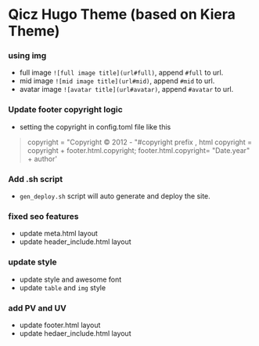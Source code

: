 # Qicz Hugo Theme (based on Kiera Theme)

### using img

* full image `![full image title](url#full)`, append `#full` to url.
* mid image `![mid image title](url#mid)`, append `#mid` to url.
* avatar image `![avatar title](url#avatar)`, append `#avatar` to url.

### Update footer copyright logic

- setting the copyright in config.toml file like this 

> copyright = "Copyright &copy; 2012 - "#copyright prefix , html copyright = copyright + footer.html.copyright; footer.html.copyright= "Date.year" + author'

### Add .sh script

- `gen_deploy.sh` script will auto generate and deploy the site.

### fixed seo features

- update meta.html layout
- update header_include.html layout

### update style

- update style and awesome font
- update `table` and `img` style

### add PV and UV

- update footer.html layout
- update hedaer_include.html layout
